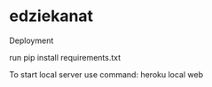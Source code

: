 # edziekanat

Deployment

run pip install requirements.txt

To start local server use command: heroku local web 
